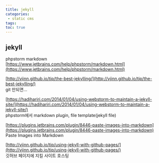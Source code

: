 ```yaml
---
title: jekyll
categories: 
 - static cms
tags: 
toc: true
---
```

## jekyll

phpstorm markdown  
[https://www.jetbrains.com/help/phpstorm/markdown.html](https://www.jetbrains.com/help/phpstorm/markdown.html)

[http://vjinn.github.io/tip/the-best-jekylling/](http://vjinn.github.io/tip/the-best-jekylling/)  
git 만되면...

[https://hadihariri.com/2014/01/04/using-webstorm-to-maintain-a-jekyll-site/](https://hadihariri.com/2014/01/04/using-webstorm-to-maintain-a-jekyll-site/)  
phpstorm에서 markdown plugin, file template(jekyll file)

[https://plugins.jetbrains.com/plugin/8446-paste-images-into-markdown](https://plugins.jetbrains.com/plugin/8446-paste-images-into-markdown)  
Paste Images into Markdown

[http://vjinn.github.io/tip/using-jekyll-with-github-pages/](http://vjinn.github.io/tip/using-jekyll-with-github-pages/)  
깃허브 페이지에 지킬 사이트 호스팅



